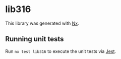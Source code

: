 # lib316

This library was generated with [Nx](https://nx.dev).


## Running unit tests

Run `nx test lib316` to execute the unit tests via [Jest](https://jestjs.io).


